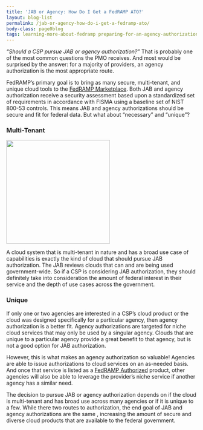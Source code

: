 ```yaml
---
title: 'JAB or Agency: How Do I Get a FedRAMP ATO?'
layout: blog-list
permalink: /jab-or-agency-how-do-i-get-a-fedramp-ato/
body-class: page0blog
tags: learning-more-about-fedramp preparing-for-an-agency-authorization
---
```


*“Should a CSP pursue JAB or agency authorization?”* That is probably one of the most common questions the PMO receives. And most would be surprised by the answer: for a majority of providers, an agency authorization is the most appropriate route.

FedRAMP’s primary goal is to bring as many secure, multi-tenant, and unique cloud tools to the [FedRAMP Marketplace](https://marketplace.fedramp.gov/index.html#/products). Both JAB and agency authorization receive a security assessment based upon a standardized set of requirements in accordance with FISMA using a baseline set of NIST 800-53 controls. This means JAB and agency authorizations should be secure and fit for federal data. But what about “necessary” and “unique”?

### Multi-Tenant



<img class="CToWUd a6T alignright" src="https://lh4.googleusercontent.com/TkzjvQMqAKOUS5HXIs3XkdsOabDqPW-6bFG0Uer3Z4p5mjxMKDOExm5ExwVDdEXr8yqokZViZNzkcTmUR3dY5l4L04qNU95nfdeztXZ7d_VjCj4C_cTbRopYvhKr-SiBhx9J7oYK" width="274" height="274" />

A cloud system that is multi-tenant in nature and has a broad use case of capabilities is exactly the kind of cloud that should pursue JAB authorization. The JAB reviews clouds that can and are being used government-wide. So if a CSP is considering JAB authorization, they should definitely take into consideration the amount of federal interest in their service and the depth of use cases across the government.

###  Unique

If only one or two agencies are interested in a CSP’s cloud product or the cloud was designed specifically for a particular agency, then agency authorization is a better fit. Agency authorizations are targeted for niche cloud services that may only be used by a singular agency. Clouds that are unique to a particular agency provide a great benefit to that agency, but is not a good option for JAB authorization.

However, this is what makes an agency authorization so valuable! Agencies are able to issue authorizations to cloud services on an as-needed basis. And once that service is listed as a [FedRAMP Authorized](https://marketplace.fedramp.gov/#/products?status=Compliant&sort=productName) product, other agencies will also be able to leverage the provider’s niche service if another agency has a similar need.

The decision to pursue JAB or agency authorization depends on if the cloud is multi-tenant and has broad use across many agencies or if it is unique to a few. While there two routes to authorization, the end goal of JAB and agency authorizations are the same , increasing the amount of secure and diverse cloud products that are available to the federal government.
